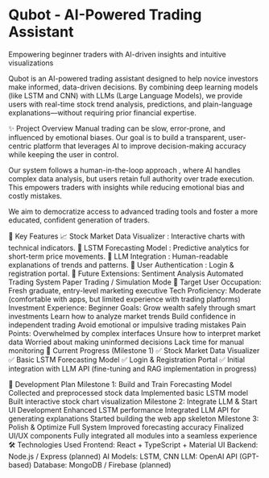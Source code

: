 # Qubot - AI-Powered Trading Assistant
Empowering beginner traders with AI-driven insights and intuitive visualizations 

Qubot is an AI-powered trading assistant designed to help novice investors make informed, data-driven decisions. By combining deep learning models (like LSTM and CNN) with LLMs (Large Language Models), we provide users with real-time stock trend analysis, predictions, and plain-language explanations—without requiring prior financial expertise.

✨ Project Overview
Manual trading can be slow, error-prone, and influenced by emotional biases. Our goal is to build a transparent, user-centric platform that leverages AI to improve decision-making accuracy while keeping the user in control.

Our system follows a human-in-the-loop approach , where AI handles complex data analysis, but users retain full authority over trade execution. This empowers traders with insights while reducing emotional bias and costly mistakes.

We aim to democratize access to advanced trading tools and foster a more educated, confident generation of traders.

🧠 Key Features
📈 Stock Market Data Visualizer : Interactive charts with technical indicators.
🔮 LSTM Forecasting Model : Predictive analytics for short-term price movements.
💬 LLM Integration : Human-readable explanations of trends and patterns.
🔐 User Authentication : Login & registration portal.
🧩 Future Extensions:
Sentiment Analysis
Automated Trading System
Paper Trading / Simulation Mode
👥 Target User
Occupation: Fresh graduate, entry-level marketing executive
Tech Proficiency: Moderate (comfortable with apps, but limited experience with trading platforms)
Investment Experience: Beginner
Goals:
Grow wealth safely through smart investments
Learn how to analyze market trends
Build confidence in independent trading
Avoid emotional or impulsive trading mistakes
Pain Points:
Overwhelmed by complex interfaces
Unsure how to interpret market data
Worried about making uninformed decisions
Lack time for manual monitoring
🚀 Current Progress (Milestone 1)
✅ Stock Market Data Visualizer
✅ Basic LSTM Forecasting Model
✅ Login & Registration Portal
✅ Initial integration with LLM API (fine-tuning and RAG implementation in progress)

📅 Development Plan
Milestone 1: Build and Train Forecasting Model
Collected and preprocessed stock data
Implemented basic LSTM model
Built interactive stock chart visualization
Milestone 2: Integrate LLM & Start UI Development
Enhanced LSTM performance
Integrated LLM API for generating explanations
Started building the web app skeleton
Milestone 3: Polish & Optimize Full System
Improved forecasting accuracy
Finalized UI/UX components
Fully integrated all modules into a seamless experience
🛠️ Technologies Used
Frontend: React + TypeScript + Material UI
Backend: Node.js / Express (planned)
AI Models: LSTM, CNN
LLM: OpenAI API (GPT-based)
Database: MongoDB / Firebase (planned)
